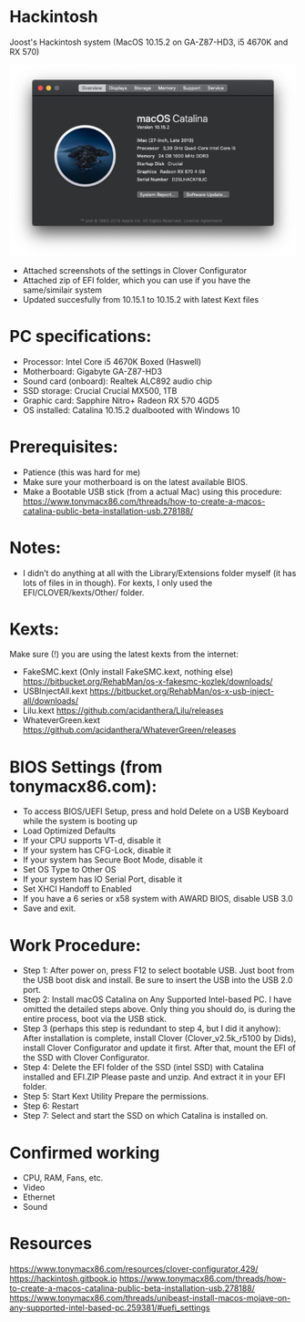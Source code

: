 # Hackintosh
Joost's Hackintosh system (MacOS 10.15.2 on GA-Z87-HD3, i5 4670K and RX 570)

![alt test](/Pictures/AboutFinder.png)

- Attached screenshots of the settings in Clover Configurator
- Attached zip of EFI folder, which you can use if you have the same/similair system
- Updated succesfully from 10.15.1 to 10.15.2 with latest Kext files

# PC specifications:
- Processor: Intel Core i5 4670K Boxed (Haswell)
- Motherboard: Gigabyte GA-Z87-HD3
- Sound card (onboard): Realtek ALC892 audio chip
- SSD storage: Crucial Crucial MX500, 1TB 
- Graphic card: Sapphire Nitro+ Radeon RX 570 4GD5
- OS installed: Catalina 10.15.2 dualbooted with Windows 10

# Prerequisites:
-	Patience (this was hard for me)
-	Make sure your motherboard is on the latest available BIOS.
-	Make a Bootable USB stick (from a actual Mac) using this procedure:
https://www.tonymacx86.com/threads/how-to-create-a-macos-catalina-public-beta-installation-usb.278188/ 

# Notes:
- I didn’t do anything at all with the Library/Extensions folder myself (it has lots of files in in though). For kexts, I only used the EFI/CLOVER/kexts/Other/ folder.

# Kexts:
Make sure (!) you are using the latest kexts from the internet: 

- FakeSMC.kext (Only install FakeSMC.kext, nothing else)
https://bitbucket.org/RehabMan/os-x-fakesmc-kozlek/downloads/
- USBInjectAll.kext
https://bitbucket.org/RehabMan/os-x-usb-inject-all/downloads/
- Lilu.kext
https://github.com/acidanthera/Lilu/releases
- WhateverGreen.kext
https://github.com/acidanthera/WhateverGreen/releases

# BIOS Settings (from tonymacx86.com):
- To access BIOS/UEFI Setup, press and hold Delete on a USB Keyboard while the system is booting up
- Load Optimized Defaults
- If your CPU supports VT-d, disable it
- If your system has CFG-Lock, disable it
- If your system has Secure Boot Mode, disable it
- Set OS Type to Other OS
- If your system has IO Serial Port, disable it
- Set XHCI Handoff to Enabled
- If you have a 6 series or x58 system with AWARD BIOS, disable USB 3.0
- Save and exit.

# Work Procedure:
- Step 1: 
After power on, press F12 to select bootable USB.
Just boot from the USB boot disk and install.
Be sure to insert the USB into the USB 2.0 port.
- Step 2: 
Install macOS Catalina on Any Supported Intel-based PC.
I have omitted the detailed steps above. Only thing you should do, is during the entire process, boot via the USB stick.
- Step 3 (perhaps this step is redundant to step 4, but I did it anyhow): 
After installation is complete, install Clover (Clover_v2.5k_r5100 by Dids), install Clover Configurator and update it first. After that, mount the EFI of the SSD with Clover Configurator.
- Step 4: 
Delete the EFI folder of the SSD (intel SSD) with Catalina installed and EFI.ZIP
Please paste and unzip. And extract it in your EFI folder.
- Step 5:
Start Kext Utility
Prepare the permissions.
- Step 6:
Restart
- Step 7: 
Select and start the SSD on which Catalina is installed on.
 
# Confirmed working
-	CPU, RAM, Fans, etc.
- Video
-	Ethernet
-	Sound

# Resources
https://www.tonymacx86.com/resources/clover-configurator.429/ 
https://hackintosh.gitbook.io 
https://www.tonymacx86.com/threads/how-to-create-a-macos-catalina-public-beta-installation-usb.278188/
https://www.tonymacx86.com/threads/unibeast-install-macos-mojave-on-any-supported-intel-based-pc.259381/#uefi_settings

